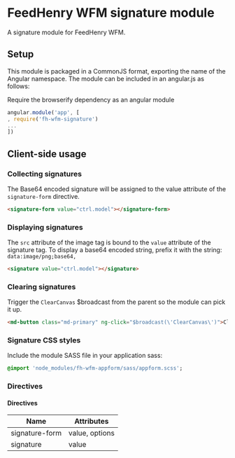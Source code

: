 # FeedHenry WFM signature module

A signature module for FeedHenry WFM.

## Setup
This module is packaged in a CommonJS format, exporting the name of the Angular namespace.  The module can be included in an angular.js as follows:

Require the browserify dependency as an angular module
```javascript
angular.module('app', [
, require('fh-wfm-signature')
...
])
```
## Client-side usage

### Collecting signatures
The Base64 encoded signature will be assigned to the value attribute of the `signature-form` directive.
```html
<signature-form value="ctrl.model"></signature-form>
```

### Displaying signatures
The `src` attribute of the image tag is bound to the `value` attribute of the signature tag.  To display a base64 encoded string, prefix it with the string: `data:image/png;base64,`
```html
<signature value="ctrl.model"></signature>
```

### Clearing signatures
Trigger the `ClearCanvas` $broadcast from the parent so the module can pick it up.
```html
<md-button class="md-primary" ng-click="$broadcast(\'ClearCanvas\')">Clear</md-button>
```

### Signature CSS styles
Include the module SASS file in your application sass:
```sass
@import 'node_modules/fh-wfm-appform/sass/appform.scss';
```

### Directives

#### Directives

| Name | Attributes |
| ---- | ----------- |
| signature-form | value, options |
| signature | value |
